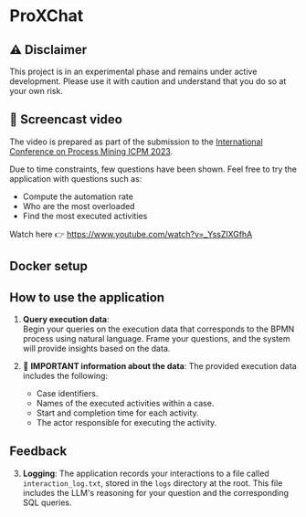 # ProXChat

## ⚠️ Disclaimer

This project is in an experimental phase and remains under active development. Please use it with caution and understand that you do so at your own risk.


## 🎥 Screencast video
The video is prepared as part of the submission to the [International Conference on Process Mining ICPM 2023](https://icpmconference.org/2023/).

Due to time constraints, few questions have been shown. Feel free to try the application with questions such as:
* Compute the automation rate
* Who are the most overloaded
* Find the most executed activities

Watch here 👉 https://www.youtube.com/watch?v=_YssZlXGfhA


## Docker setup


## How to use the application

1. **Query execution data**:  
   Begin your queries on the execution data that corresponds to the BPMN process using natural language. Frame your questions, and the system will provide insights based on the data.

2. 🚨 **IMPORTANT information about the data**:
   The provided execution data includes the following:
   - Case identifiers.
   - Names of the executed activities within a case.
   - Start and completion time for each activity.
   - The actor responsible for executing the activity.

## Feedback
3. **Logging**: The application records your interactions to a file called `interaction_log.txt`, stored in the `logs` directory at the root. This file includes the LLM's reasoning for your question and the corresponding SQL queries.

